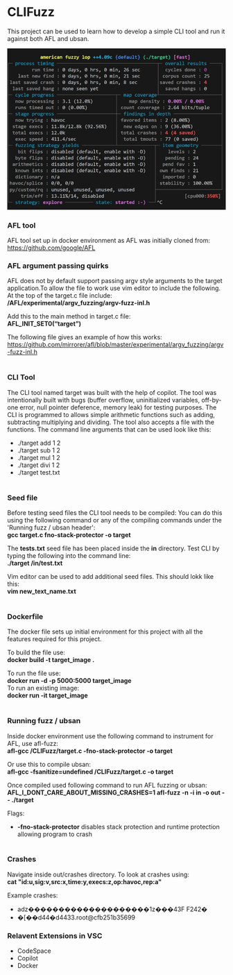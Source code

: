 # CLIFuzz
This project can be used to learn how to develop a simple CLI tool and run it against both AFL and ubsan.

![My Image](images/ShreyaaAFL.png)
### AFL tool
AFL tool set up in docker environment as AFL was initially cloned from: https://github.com/google/AFL
### AFL argument passing quirks
AFL does not by default support passing argv style arguments to the target application.To allow the file to work use vim editor to include the following.<br>
At the top of the target.c file include:<br>
**/AFL/experimental/argv_fuzzing/argv-fuzz-inl.h**<br>

Add this to the main method in target.c file:<br>
**AFL_INIT_SET0(“target”)**<br>

The following file gives an example of how this works: https://github.com/mirrorer/afl/blob/master/experimental/argv_fuzzing/argv-fuzz-inl.h
<br><br>
### CLI Tool
The CLI tool named target was built with the help of copilot. The tool was intentionally built with bugs (buffer overflow, uninitialized variables, off-by-one error, null pointer deference, memory leak) for testing purposes. The CLI is programmed to allows simple arithmetic functions such as adding, subtracting multiplying and dividing. The tool also accepts a file with the functions. The command line arguments that can be used look like this:<br>
- ./target add 1 2
- ./target sub 1 2
- ./target mul 1 2 
- ./target divi 1 2
- ./target test.txt
<br><br>
### Seed file
Before testing seed files the CLI tool needs to be compiled: You can do this using the following command or any of the compiling commands under the 'Running fuzz / ubsan header':<br>
**gcc target.c fno-stack-protector -o target**<br>

The **tests.txt** seed file has been placed inside the **in** directory. Test CLI by typing the following into the command line:<br>
**./target /in/test.txt** <br>

Vim editor can be used to add additional seed files. This should lokk like this:<br>
**vim new_text_name.txt**
<br><br>
### Dockerfile
The docker file sets up initial environment for this project with all the features required for this project. <br>

To build the file use:<br>
 **docker build -t target_image .**<br>

To run the file use: <br>
**docker run -d -p 5000:5000 target_image**<br>
To run an existing image:<br>
**docker run -it target_image**
<br><br>
### Running fuzz / ubsan
Inside docker environment use the following command to instrument for AFL,  use afl-fuzz: <br> **afl-gcc /CLIFuzz/target.c -fno-stack-protector -o target**<br>

Or use this to compile ubsan:<br>
**afl-gcc -fsanitize=undefined /CLIFuzz/target.c  -o target**<br>

Once compiled used following command to run AFL fuzzing or ubsan: **AFL_I_DONT_CARE_ABOUT_MISSING_CRASHES=1 afl-fuzz -n -i in -o out -- ./target**<br>

Flags:
- **-fno-stack-protector** disables stack protection and runtime protection allowing program to crash
<br><br>
### Crashes
Navigate inside out/crashes directory. To look at crashes using:<br>
**cat "id:u,sig:v,src:x,time:y,execs:z,op:havoc,rep:a"**<br>

Example crashes:
- adz��������������������1z���43F F242�
- �[��d44�d4433.root@cfb251b35699

### Relavent Extensions in VSC
- CodeSpace 
- Copilot
- Docker

